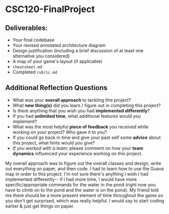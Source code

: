 # CSC120-FinalProject

## Deliverables:
 - Your final codebase
 - Your revised annotated architecture diagram
 - Design justification (including a brief discussion of at least one alternative you considered)
 - A map of your game's layout (if applicable)
 - `cheatsheet.md`
 - Completed `rubric.md`
  
## Additional Reflection Questions
 - What was your **overall approach** to tackling this project?
 - What **new thing(s)** did you learn / figure out in completing this project?
 - Is there anything that you wish you had **implemented differently**?
 - If you had **unlimited time**, what additional features would you implement?
 - What was the most helpful **piece of feedback** you received while working on your project? Who gave it to you?
 - If you could go back in time and give your past self some **advice** about this project, what hints would you give?
 - _If you worked with a team:_ please comment on how your **team dynamics** influenced your experience working on this project.

 My overall approach was to figure out the overall classes and design, write out everything on paper, and then code. I had to learn how to use the Guava map in order to this project. I'm not sure there's anything I wish I had implemented differently-- if I had more time, I would have more specific/appropriate commands for the water in the pond (right now you have to climb on to the pond and the water is on the pond). My friend told me there should be a more present element of time throughout the game so you don't get surprised, which was really helpful. I would say to start coding earlier & just get things on paper. 
